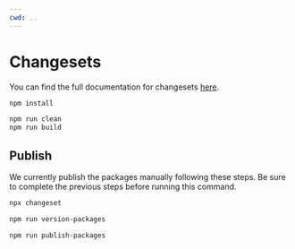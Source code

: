 ```yaml
---
cwd: ..
---
```


# Changesets

You can find the full documentation for changesets [here](https://github.com/changesets/changesets).

```sh
npm install
```

```sh
npm run clean
npm run build
```

## Publish

We currently publish the packages manually following these steps. Be sure to complete the previous steps before running this command.

```sh {"terminalRows":"22"}
npx changeset
```

```sh
npm run version-packages
```

```sh {"terminalRows":"33"}
npm run publish-packages
```
